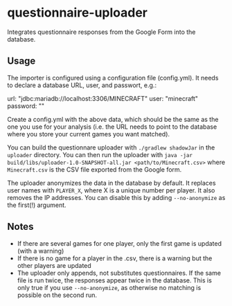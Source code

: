 # questionnaire-uploader
Integrates questionnaire responses from the Google Form into the database.

## Usage

The importer is configured using a configuration file (config.yml).
It needs to declare a database URL, user, and passwort, e.g.:

url: "jdbc:mariadb://localhost:3306/MINECRAFT"
user: "minecraft"
password: ""

Create a config.yml with the above data, which should be the same as
the one you use for your analysis (i.e. the URL needs to point to the
database where you store your current games you want matched).

You can build the questionnare uploader with `./gradlew shadowJar` in
the `uploader` directory. You can then run the uploader with
`java -jar build/libs/uploader-1.0-SNAPSHOT-all.jar <path/to/Minecraft.csv>`
where `Minecraft.csv` is the CSV file exported from the Google form.

The uploader anonymizes the data in the database by default.  It
replaces user names with `PLAYER_X`, where X is a unique number per
player.  It also removes the IP addresses.  You can disable this
by adding `--no-anonymize` as the first(!) argument.


## Notes
- If there are several games for one player, only the first game is
  updated (with a warning)
- If there is no game for a player in the .csv, there is a warning but
  the other players are updated
- The uploader only appends, not substitutes questionnaires. If the
  same file is run twice, the responses appear twice in the database.
  This is only true if you use  `--no-anonymize`, as otherwise no 
  matching is possible on the second run.

